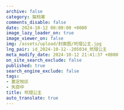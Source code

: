 ```yaml
---
archive: false
category: 猫档案
comments_disable: false
date: 2024-10-12 00:00:00 +0000
image_lazy_loader_on: true
image_viewer_on: false
img: /assets/upload/封面图/玳瑁公主.jpg
lng_pair: id_2024-10-12--205034_玳瑁公主
meta_modify_date: 2024-10-12 21:41:37 +0800
on_site_search_exclude: false
published: true
search_engine_exclude: false
tags:
- 嘉定校区
- 失踪中
title: 玳瑁公主
auto_translate: true
---
```

